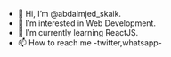 - 👋 Hi, I’m @abdalmjed_skaik.
- 👀 I’m interested in Web Development.
- 🌱 I’m currently learning ReactJS.
- 📫 How to reach me -twitter,whatsapp-

<!---
abdalmjeds2000/abdalmjeds2000 is a ✨ special ✨ repository because its `README.md` (this file) appears on your GitHub profile.
You can click the Preview link to take a look at your changes.
--->
